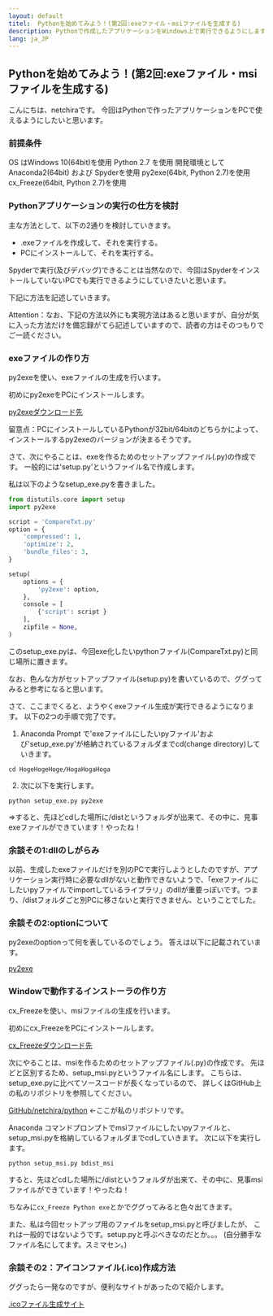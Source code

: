 ```yaml
---
layout: default
titel:  Pythonを始めてみよう！(第2回:exeファイル・msiファイルを生成する)
description: Pythonで作成したアプリケーションをWindows上で実行できるようにします。
lang: ja_JP
---
```

## Pythonを始めてみよう！(第2回:exeファイル・msiファイルを生成する)

こんにちは、netchiraです。
今回はPythonで作ったアプリケーションをPCで使えるようにしたいと思います。

### 前提条件
OS はWindows 10(64bit)を使用
Python 2.7 を使用
開発環境として Anaconda2(64bit) および Spyderを使用
py2exe(64bit, Python 2.7)を使用
cx_Freeze(64bit, Python 2.7)を使用

### Pythonアプリケーションの実行の仕方を検討

主な方法として、以下の2通りを検討していきます。

- .exeファイルを作成して、それを実行する。
- PCにインストールして、それを実行する。

Spyderで実行(及びデバッグ)できることは当然なので、今回はSpyderをインストールしていないPCでも実行できるようにしていきたいと思います。

下記に方法を記述していきます。


Attention：なお、下記の方法以外にも実現方法はあると思いますが、自分が気に入った方法だけを備忘録がてら記述していますので、読者の方はそのつもりでご一読ください。

### exeファイルの作り方
py2exeを使い、exeファイルの生成を行います。

初めにpy2exeをPCにインストールします。

[py2exeダウンロード先](https://sourceforge.net/projects/py2exe/files/py2exe/0.6.9/)

留意点：PCにインストールしているPythonが32bit/64bitのどちらかによって、インストールするpy2exeのバージョンが決まるそうです。

さて、次にやることは、exeを作るためのセットアップファイル(.py)の作成です。
一般的には'setup.py'というファイル名で作成します。

私は以下のようなsetup_exe.pyを書きました。

```setup_exe.py
from distutils.core import setup
import py2exe

script = 'CompareTxt.py'
option = {
    'compressed': 1,
    'optimize': 2,
    'bundle_files': 3,
}

setup(
    options = {
        'py2exe': option,
    },
    console = [
        {'script': script }
    ],
    zipfile = None,
)
```

このsetup_exe.pyは、今回exe化したいpythonファイル(CompareTxt.py)と同じ場所に置きます。

なお、色んな方がセットアップファイル(setup.py)を書いているので、ググってみると参考になると思います。

さて、ここまでくると、ようやくexeファイル生成が実行できるようになります。
以下の2つの手順で完了です。

1. Anaconda Prompt で'exeファイルにしたいpyファイル'および'setup_exe.py'が格納されているフォルダまでcd(change directory)していきます。
```
cd HogeHogeHoge/HogaHogaHoga
```

2. 次に以下を実行します。
```
python setup_exe.py py2exe
```
⇒すると、先ほどcdした場所に/distというフォルダが出来て、その中に、見事exeファイルができています！やったね！

### 余談その1:dllのしがらみ
以前、生成したexeファイルだけを別のPCで実行しようとしたのですが、アプリケーション実行時に必要なdllがないと動作できないようで、「exeファイルにしたいpyファイルでimportしているライブラリ」のdllが重要っぽいです。つまり、/distフォルダごと別PCに移さないと実行できません、ということでした。

### 余談その2:optionについて
py2exeのoptionって何を表しているのでしょう。
答えは以下に記載されています。

[py2exe](http://www.py2exe.org/index.cgi/ListOfOptions)

### Windowで動作するインストーラの作り方
cx_Freezeを使い、msiファイルの生成を行います。

初めにcx_FreezeをPCにインストールします。

[cx_Freezeダウンロード先](https://ja.osdn.net/projects/sfnet_cx-freeze/)

次にやることは、msiを作るためのセットアップファイル(.py)の作成です。
先ほどと区別するため、setup_msi.pyというファイル名にします。
こちらは、setup_exe.pyに比べてソースコードが長くなっているので、
詳しくはGitHub上の私のリポジトリを参照してください。

[GitHub/netchira/python](https://github.com/netchira/netchira.github.io/tree/master/python)
←ここが私のリポジトリです。

Anaconda コマンドプロンプトでmsiファイルにしたいpyファイルと、setup_msi.pyを格納しているフォルダまでcdしていきます。
次に以下を実行します。

```
python setup_msi.py bdist_msi
```

すると、先ほどcdした場所に/distというフォルダが出来て、その中に、見事msiファイルができています！やったね！


ちなみに`cx_Freeze Python exe`とかでググってみると色々出てきます。

また、私は今回セットアップ用のファイルをsetup_msi.pyと呼びましたが、
これは一般的ではないようです。setup.pyと呼ぶべきなのだとか。。。
(自分勝手なファイル名にしてます。スミマセン。)

### 余談その2：アイコンファイル(.ico)作成方法
ググったら一発なのですが、便利なサイトがあったので紹介します。

[.icoファイル生成サイト](https://ao-system.net/alphaicon/)

